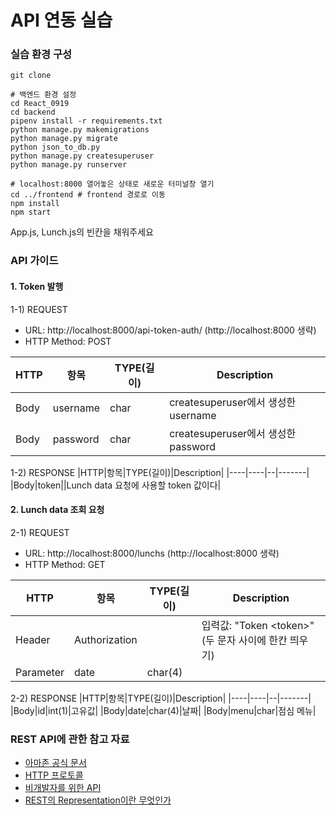# API 연동 실습

### 실습 환경 구성
```
git clone 

# 백엔드 환경 설정
cd React_0919
cd backend
pipenv install -r requirements.txt
python manage.py makemigrations
python manage.py migrate
python json_to_db.py
python manage.py createsuperuser
python manage.py runserver

# localhost:8000 열어놓은 상태로 새로운 터미널창 열기
cd ../frontend # frontend 경로로 이동
npm install
npm start

```

App.js, Lunch.js의 빈칸을 채워주세요



### API 가이드
#### 1. Token 발행
1-1) REQUEST
- URL: http://localhost:8000/api-token-auth/
  (http://localhost:8000 생략)
- HTTP Method: POST

|HTTP|항목|TYPE(길이)|Description|
|----|----|--|-------|
|Body|username|char|createsuperuser에서 생성한 username|
|Body|password|char|createsuperuser에서 생성한 password|

1-2) RESPONSE
|HTTP|항목|TYPE(길이)|Description|
|----|----|--|-------|
|Body|token||Lunch data 요청에 사용할 token 값이다|


#### 2. Lunch data 조회 요청
2-1) REQUEST
- URL: http://localhost:8000/lunchs
  (http://localhost:8000 생략)
- HTTP Method: GET

|HTTP|항목|TYPE(길이)|Description|
|----|----|--|-------|
|Header|Authorization||입력값: "Token \<token\>" (두 문자 사이에 한칸 띄우기)|
|Parameter|date|char(4)||

2-2) RESPONSE
|HTTP|항목|TYPE(길이)|Description|
|----|----|--|-------|
|Body|id|int(1)|고유값|
|Body|date|char(4)|날짜|
|Body|menu|char|점심 메뉴|


### REST API에 관한 참고 자료
- [아마존 공식 문서](https://aws.amazon.com/ko/what-is/api/)
- [HTTP 프로토콜](https://www.joinc.co.kr/w/Site/Network_Programing/AdvancedComm/HTTP#google_vignette)
- [비개발자를 위한 API](https://blog.wishket.com/api%EB%9E%80-%EC%89%BD%EA%B2%8C-%EC%84%A4%EB%AA%85-%EA%B7%B8%EB%A6%B0%ED%81%B4%EB%9D%BC%EC%9D%B4%EC%96%B8%ED%8A%B8)
- [REST의 Representation이란 무엇인가](https://blog.npcode.com/2017/04/03/rest%EC%9D%98-representation%EC%9D%B4%EB%9E%80-%EB%AC%B4%EC%97%87%EC%9D%B8%EA%B0%80/)
